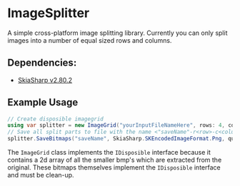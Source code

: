 # ImageSplitter

A simple cross-platform image splitting library. Currently you can only split images into a number of equal sized rows and columns.

## Dependencies:

- <a href="https://github.com/mono/SkiaSharp/releases/tag/v2.80.2">SkiaSharp v2.80.2</a>

## Example Usage

```cs
// Create disposible imagegrid
using var splitter = new ImageGrid("yourInputFileNameHere", rows: 4, columns: 4);
// Save all split parts to file with the name <"saveName"-r<row>-c<column>>
splitter.SaveBitmaps("saveName", SkiaSharp.SKEncodedImageFormat.Png, quality: 55);
```

The `ImageGrid` class implements the `IDisposible` interface because it contains a 2d array of all the smaller bmp's which are extracted from the original. These bitmaps themselves implement the `IDisposible` interface and must be clean-up.
